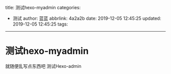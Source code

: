 title: 测试hexo-myadmin
categories:
  - 测试
author: 蓝蓝
abbrlink: 4a2a2b
date: 2019-12-05 12:45:25
updated: 2019-12-05 12:45:25
tags:
---
# 测试hexo-myadmin
就随便乱写点东西吧
测试Hexo-admin